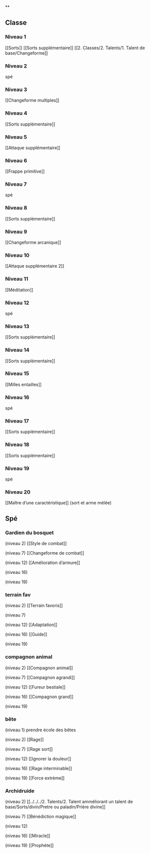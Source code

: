 **

## Classe

### Niveau 1

[[Sorts]]
[[Sorts supplémentaire]]
 [[2. Classes/2. Talents/1. Talent de base/Changeforme]]   

### Niveau 2
spé

### Niveau 3
[[Changeforme  multiples]]

### Niveau 4
[[Sorts supplémentaire]]

### Niveau 5
[[Attaque supplémentaire]]

### Niveau 6
[[Frappe primitive]]

### Niveau 7

spé

### Niveau 8
[[Sorts supplémentaire]]

### Niveau 9
[[Changeforme  arcanique]]

### Niveau 10
[[Attaque supplémentaire 2]]

### Niveau 11
[[Méditation]]

### Niveau 12
spé

### Niveau 13
[[Sorts supplémentaire]]
    

### Niveau 14
[[Sorts supplémentaire]]
   

### Niveau 15
[[Milles entailles]]

### Niveau 16
spé

### Niveau 17
[[Sorts supplémentaire]]

    

### Niveau 18
[[Sorts supplémentaire]]

    

### Niveau 19 

spé

### Niveau 20

[[Maître d’une caractéristique]] (sort et arme mélée)

## Spé
### Gardien du bosquet

(niveau 2) [[Style de combat]]

(niveau 7) [[Changeforme de combat]]

(niveau 12) [[Amélioration d’armure]]

(niveau 16) 

(niveau 19) 

### terrain fav

(niveau 2) [[Terrain favoris]]

(niveau 7) 

(niveau 12) [[Adaptation]]

(niveau 16) [[Guide]]

(niveau 19) 

### compagnon animal

(niveau 2) [[Compagnon animal]]

(niveau 7) [[Compagnon agrandi]]

(niveau 12) [[Fureur bestiale]]

(niveau 16) [[Compagnon grand]]

(niveau 19) 

### bête
(niveau 1) prendre école des bêtes

(niveau 2) [[Rage]]

(niveau 7) [[Rage sort]]

(niveau 12) [[Ignorer la douleur]]

(niveau 16) [[Rage interminable]]

(niveau 19) [[Force extrème]]

### Archidruide

(niveau 2)  [[../../../2. Talents/2. Talent amméliorant un talent de base/Sorts/divin/Pretre ou paladin/Prière divine]]

(niveau 7)  [[Bénédiction magique]]

(niveau 12) 

(niveau 16)  [[Miracle]]

(niveau 19)  [[Prophète]]

 
 
